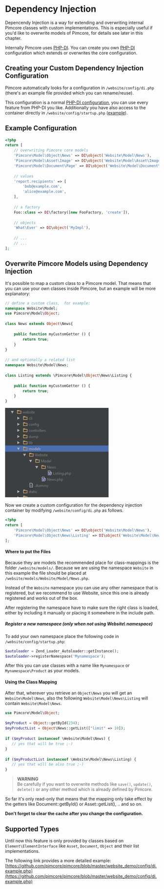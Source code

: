 # Dependency Injection

Depencendy Injection is a way for extending and overwriting internal Pimcore classes with custom implementations. 
This is especially useful if you'd like to overwrite models of Pimcore, for details see later in this chapter. 

Internally Pimcore uses [PHP-DI](http://php-di.org/). You can create you own [PHP-DI](http://php-di.org/) configuration 
which extends or overwrites the core configuration.
 
## Creating your Custom Dependency Injection Configuration
Pimcore automatically looks for a configuration in `/website/config/di.php` (there's an example file provided which you 
can rename/reuse). 

This configuration is a normal [PHP-DI configuration](http://php-di.org/doc/php-definitions.html), you can use every 
feature from PHP-DI you like. Additionally you have also access to the container directly in 
`/website/config/startup.php` ([example](https://github.com/pimcore/pimcore/blob/master/website_demo/config/startup.example.php#L45-L45)).
 
## Example Configuration

```php
<?php
return [
    // overwriting Pimcore core models
    'Pimcore\Model\Object\News' => DI\object('Website\Model\News'),
    'Pimcore\Model\Asset\Image' => DI\object('Website\Model\Asset\Image'),
    'Pimcore\Model\Document\Page' => DI\object('Website\Model\Document\Page'),
     
    // values
    'report.recipients' => [
        'bob@example.com',
        'alice@example.com',
    ],
     
    // a factory
    Foo::class => DI\factory([new FooFactory, 'create']),
     
    // objects
    'What\Ever' => DI\object('MyImpl'),
     
    // ...
    // ...
];
```

## Overwrite Pimcore Models using Dependency Injection
It's possible to map a custom class to a Pimcore model. That means that you can use your own classes inside Pimcore, 
but an example will be more explanatory: 

```php
// define a custom class,  for example:
namespace Website\Model; 
use Pimcore\Model\Object;
  
class News extends Object\News{
 
    public function myCustomGetter () {
        return true;
    }
}
 
// and optionally a related list
namespace Website\Model\News; 
 
class Listing extends \Pimcore\Model\Object\News\Listing {
 
    public function myCustomGetter () {
        return true;
    }
}
```

![Class File Location](../img/di-sample.png)

Now we create a custom configuration for the dependency injection container by modifying `/website/config/di.php` as follows.
 
```php
<?php
return [
    'Pimcore\Model\Object\News' => DI\object('Website\Model\News'),
    'Pimcore\Model\Object\News\Listing' => DI\object('Website\Model\News\Listing'),
];
```

#### Where to put the Files
Because they are models the recommended place for class-mappings is the folder `/website/models/`. Because we are using 
the namespace `Website` in this example the file should be placed at `/website/models/Website/Model/News.php`. 

Instead of the `Website` namespace you can use any other namespace that is registered, but we recommend to use Website, 
since this one is already registered and works out of the box. 

After registering the namespace have to make sure the right class is loaded, either by including it manually or placing
 it somewhere in the include path.


##### Register a new namespace (only when not using Website\ namespace)

To add your own namespace place the following code in  `/website/config/startup.php`:

```php
$autoloader = Zend_Loader_Autoloader::getInstance();
$autoloader->registerNamespace('Mynamespace');
```

After this you can use classes with a name like `Mynamespace` or `Mynamespace\Product` as your models.


#### Using the Class Mapping
After that, wherever you retrieve an `Object\News` you will get an `Website\Model\News`, also the following 
`Website\Model\News\Listing` will contain `Website\Model\News`. 

```php
use Pimcore\Model\Object;
  
$myProduct = Object::getById(234);
$myProductList = Object\News::getList(["limit" => 10]);
 
if ($myProduct instanceof \Website\Model\News) {
   // yes that will be true ;-)
}
 
if ($myProductList instanceof \Website\Model\News\Listing) {
   // yes that will be also true ;-)
}
```

> **WARNING**  
> Be carefully if you want to overwrite methods like `save()`, `update()`, `delete()` or any other method which is already defined by Pimcore.


So far it's only read-only that means that the mapping only take effect by the getters like Document::getById() or 
Asset::getList(), .. and so on.

**Don't forget to clear the cache after you change the configuration.**


## Supported Types

Until now this feature is only provided by classes based on `Element\ElementInterface` like `Asset`, `Document`, `Object` 
and their list implementations.
 
The following link provides a more detailed example: 
[https://github.com/pimcore/pimcore/blob/master/website_demo/config/di.example.php](https://github.com/pimcore/pimcore/blob/master/website_demo/config/di.example.php) 

